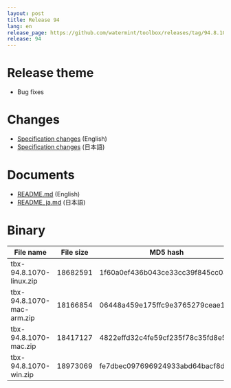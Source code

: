 ```yaml
---
layout: post
title: Release 94
lang: en
release_page: https://github.com/watermint/toolbox/releases/tag/94.8.1070
release: 94
---
```


# Release theme

* Bug fixes

# Changes

* [Specification changes](https://github.com/watermint/toolbox/blob/94.8.1070/docs/releases/changes94.md) (English)
* [Specification changes](https://github.com/watermint/toolbox/blob/94.8.1070/docs/releases/changes94.md) (日本語)

# Documents

* [README.md](https://github.com/watermint/toolbox/blob/94.8.1070/README.md) (English)
* [README_ja.md](https://github.com/watermint/toolbox/blob/94.8.1070/README_ja.md) (日本語)

# Binary

| File name                 | File size | MD5 hash                         | SHA256 hash                                                      |
|---------------------------|-----------|----------------------------------|------------------------------------------------------------------|
| tbx-94.8.1070-linux.zip   | 18682591  | 1f60a0ef436b043ce33cc39f845cc035 | 9faacc7f8d94a40e9997ca9e91ac2eb12d879b917d5757387aefbdef548ac6b6 |
| tbx-94.8.1070-mac-arm.zip | 18166854  | 06448a459e175ffc9e3765279ceae184 | 3d8c6990e9206a8f76dca3d2645cbea85f9b71a727b95d67396221e674fbb1aa |
| tbx-94.8.1070-mac.zip     | 18417127  | 4822effd32c4fe59cf235f78c35fd8e5 | ecc1639a18090847bae3654b346ede91352a90a890302faa5f604957cb0e4ff4 |
| tbx-94.8.1070-win.zip     | 18973069  | fe7dbec097696924933abd64bacf8d80 | b2c5d8b0247789ff39f57e789a3fe9574920455f644a5437617e60e9619520a5 |


